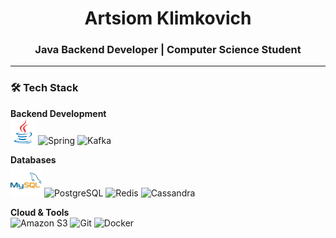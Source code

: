 <h1 align="center">Artsiom Klimkovich</h1>
<h3 align="center">Java Backend Developer | Computer Science Student</h3>

---

### 🛠️ Tech Stack

**Backend Development**  
<img src="https://raw.githubusercontent.com/devicons/devicon/master/icons/java/java-original.svg" width="40" title="Java"> 
<img src="https://user-images.githubusercontent.com/33158051/103925017-e7673b80-50e4-11eb-9379-ceb82e3f382c.png" width="40" title="Spring"> 
<img src="https://www.vectorlogo.zone/logos/apache_kafka/apache_kafka-icon.svg" width="40" title="Kafka"> 

**Databases**  
<img src="https://raw.githubusercontent.com/devicons/devicon/master/icons/mysql/mysql-original-wordmark.svg" width="50" title="MySQL"> 
<img src="https://www.vectorlogo.zone/logos/postgresql/postgresql-icon.svg" width="40" title="PostgreSQL"> 
<img src="https://www.vectorlogo.zone/logos/redis/redis-icon.svg" width="40" title="Redis"> 
<img src="https://www.vectorlogo.zone/logos/apache_cassandra/apache_cassandra-icon.svg" width="40" title="Cassandra">

**Cloud & Tools**  
<img src="https://www.vectorlogo.zone/logos/amazon_aws/amazon_aws-icon.svg" width="40" title="Amazon S3"> 
<img src="https://img.icons8.com/?size=100&id=20906&format=png&color=000000" width="40" title="Git">
<img src="https://www.vectorlogo.zone/logos/docker/docker-icon.svg" width="40" title="Docker">
